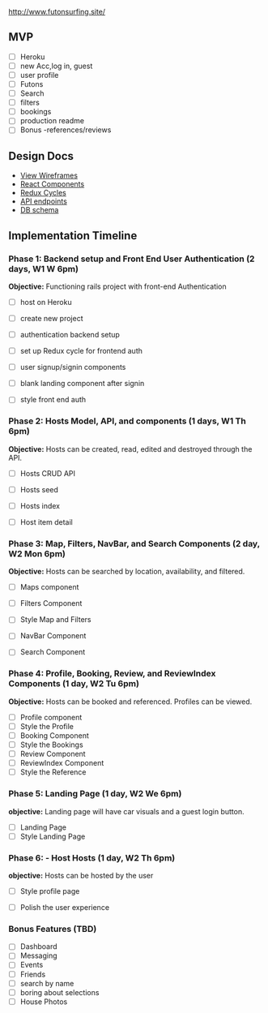 http://www.futonsurfing.site/


## MVP
- [ ] Heroku
- [ ] new Acc,log in, guest
- [ ] user profile
- [ ] Futons
- [ ] Search
- [ ] filters
- [ ] bookings
- [ ] production readme
- [ ] Bonus -references/reviews

## Design Docs
* [View Wireframes][views]
* [React Components][components]
* [Redux Cycles][redux-cycles]
* [API endpoints][api-endpoints]
* [DB schema][schema]

[views]: docs/wireframe
[components]: docs/components.md
[redux-cycles]: docs/redux-cycles.md
[api-endpoints]: docs/api-endpoints.md
[schema]: docs/schema.md

## Implementation Timeline

### Phase 1: Backend setup and Front End User Authentication (2 days, W1 W 6pm)

**Objective:** Functioning rails project with front-end Authentication
- [ ] host on Heroku
- [ ] create new project
- [ ] authentication backend setup
- [ ] set up Redux cycle for frontend auth
- [ ] user signup/signin components
- [ ] blank landing component after signin
- [ ] style front end auth


### Phase 2: Hosts Model, API, and components (1 days, W1 Th 6pm)

**Objective:** Hosts can be created, read, edited and destroyed through
the API.

- [ ] Hosts CRUD API
- [ ] Hosts seed
- [ ] Hosts index
- [ ] Host item detail


### Phase 3: Map, Filters, NavBar, and Search Components (2 day, W2 Mon 6pm)

**Objective:** Hosts can be searched by location, availability, and filtered.

- [ ] Maps component
- [ ] Filters Component
- [ ] Style Map and Filters
- [ ] NavBar Component
- [ ] Search Component


### Phase 4: Profile, Booking, Review, and ReviewIndex Components (1 day, W2 Tu 6pm)

**Objective:** Hosts can be booked and referenced. Profiles can be viewed.

- [ ] Profile component
- [ ] Style the Profile
- [ ] Booking Component
- [ ] Style the Bookings
- [ ] Review Component
- [ ] ReviewIndex Component
- [ ] Style the Reference

### Phase 5: Landing Page (1 day, W2 We 6pm)

**objective:** Landing page will have car visuals and a guest login button.

- [ ] Landing Page
- [ ] Style Landing Page

### Phase 6: - Host Hosts (1 day, W2 Th 6pm)

**objective:** Hosts can be hosted by the user

- [ ] Style profile page
- [ ] Polish the user experience


### Bonus Features (TBD)
- [ ] Dashboard
- [ ] Messaging
- [ ] Events
- [ ] Friends
- [ ] search by name
- [ ] boring about selections
- [ ] House Photos
